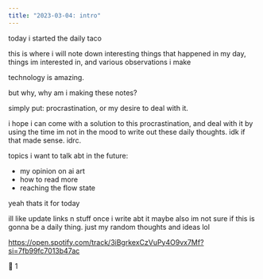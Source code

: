 ```yaml
---
title: "2023-03-04: intro"
---
```


today i started the daily taco

this is where i will note down interesting things that happened in my day, things im interested in, and various observations i make

technology is amazing.

but why, why am i making these notes?

simply put: procrastination, or my desire to deal with it.

i hope i can come with a solution to this procrastination, and deal with it by using the time im not in the mood to write out these daily thoughts. idk if that made sense. idrc.

topics i want to talk abt in the future:
- my opinion on ai art
- how to read more
- reaching the flow state

yeah thats it for today 

ill like update links n stuff once i write abt it maybe
also im not sure if this is gonna be a daily thing. just my random thoughts and ideas lol

https://open.spotify.com/track/3iBgrkexCzVuPy4O9vx7Mf?si=7fb99fc7013b47ac

🌮 1
